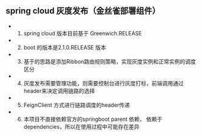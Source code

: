 ## spring cloud 灰度发布（金丝雀部署组件）

- 1. spring cloud 版本目前基于 Greenwich.RELEASE
- 2. boot 的版本是2.1.0.RELEASE 版本
- 3. 基于的思路是添加Ribbon路由规则策略，实现灰度实例和正常实例的调度区分
- 4. 灰度发布需要管理功能，则需要控制台进行灰度打标，前端调用通过header来决定调用链路的选择
- 5. FeignClient 方式进行链路调度的header传递
- 6. 本项目不直接依赖官方的springboot parent 依赖， 依赖于dependencies，所以在使用过程中可能存在差异